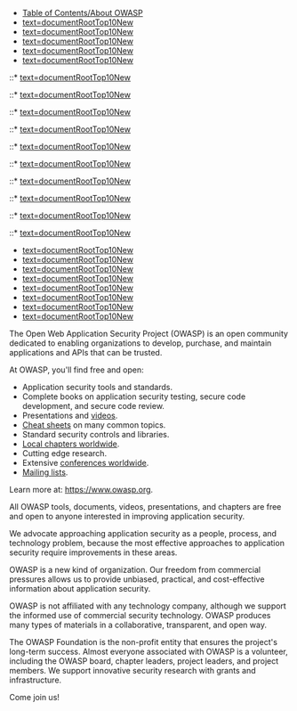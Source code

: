   - [Table of Contents/About
    OWASP](:Category:OWASP_Top_Ten_2017_Project "wikilink")
  - [text=documentRootTop10New]({{Top_10:LanguageFile "wikilink")
  - [text=documentRootTop10New]({{Top_10:LanguageFile "wikilink")
  - [text=documentRootTop10New]({{Top_10:LanguageFile "wikilink")
  - [text=documentRootTop10New]({{Top_10:LanguageFile "wikilink")
  - [text=documentRootTop10New]({{Top_10:LanguageFile "wikilink")

::\* [text=documentRootTop10New]({{Top_10:LanguageFile "wikilink")

::\* [text=documentRootTop10New]({{Top_10:LanguageFile "wikilink")

::\* [text=documentRootTop10New]({{Top_10:LanguageFile "wikilink")

::\* [text=documentRootTop10New]({{Top_10:LanguageFile "wikilink")

::\* [text=documentRootTop10New]({{Top_10:LanguageFile "wikilink")

::\* [text=documentRootTop10New]({{Top_10:LanguageFile "wikilink")

::\* [text=documentRootTop10New]({{Top_10:LanguageFile "wikilink")

::\* [text=documentRootTop10New]({{Top_10:LanguageFile "wikilink")

::\* [text=documentRootTop10New]({{Top_10:LanguageFile "wikilink")

::\* [text=documentRootTop10New]({{Top_10:LanguageFile "wikilink")

  - [text=documentRootTop10New]({{Top_10:LanguageFile "wikilink")
  - [text=documentRootTop10New]({{Top_10:LanguageFile "wikilink")
  - [text=documentRootTop10New]({{Top_10:LanguageFile "wikilink")
  - [text=documentRootTop10New]({{Top_10:LanguageFile "wikilink")
  - [text=documentRootTop10New]({{Top_10:LanguageFile "wikilink")
  - [text=documentRootTop10New]({{Top_10:LanguageFile "wikilink")
  - [text=documentRootTop10New]({{Top_10:LanguageFile "wikilink")
  - [text=documentRootTop10New]({{Top_10:LanguageFile "wikilink")

The Open Web Application Security Project (OWASP) is an open community
dedicated to enabling organizations to develop, purchase, and maintain
applications and APIs that can be trusted.

At OWASP, you'll find free and open:

  - Application security tools and standards.
  - Complete books on application security testing, secure code
    development, and secure code review.
  - Presentations and
    <u>[videos](https://www.youtube.com/user/OWASPGLOBAL)</u>.
  - <u>[Cheat sheets](OWASP_Cheat_Sheet_Series "wikilink")</u> on many
    common topics.
  - Standard security controls and libraries.
  - <u>[Local chapters worldwide](OWASP_Chapter "wikilink")</u>.
  - Cutting edge research.
  - Extensive <u>[conferences
    worldwide](:Category:OWASP_AppSec_Conference "wikilink")</u>.
  - <u>[Mailing lists](https://lists.owasp.org/mailman/listinfo)</u>.

Learn more at: <u><https://www.owasp.org></u>.

All OWASP tools, documents, videos, presentations, and chapters are free
and open to anyone interested in improving application security.

We advocate approaching application security as a people, process, and
technology problem, because the most effective approaches to application
security require improvements in these areas.

OWASP is a new kind of organization. Our freedom from commercial
pressures allows us to provide unbiased, practical, and cost-effective
information about application security.

OWASP is not affiliated with any technology company, although we support
the informed use of commercial security technology. OWASP produces many
types of materials in a collaborative, transparent, and open way.

The OWASP Foundation is the non-profit entity that ensures the project's
long-term success. Almost everyone associated with OWASP is a volunteer,
including the OWASP board, chapter leaders, project leaders, and project
members. We support innovative security research with grants and
infrastructure.

Come join us\!